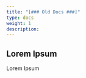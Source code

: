 ```yaml
---
title: "[### Old Docs ###]"
type: docs
weight: 1
description: 
---
```


## Lorem Ipsum

Lorem Ipsum
